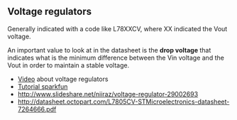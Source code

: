 ## Voltage regulators

Generally indicated with a code like L78XXCV, where XX indicated the Vout voltage.

An important value to look at in the datasheet is the **drop voltage** that indicates
what is the minimum difference between the Vin voltage and the Vout in order to maintain
a stable voltage.

 - [Video](https://www.youtube.com/watch?v=GSzVs7_aW-Y) about voltage regulators
 - [Tutorial sparkfun](https://www.sparkfun.com/tutorials/103)
 - http://www.slideshare.net/niiraz/voltage-regulator-29002693
 - http://datasheet.octopart.com/L7805CV-STMicroelectronics-datasheet-7264666.pdf

